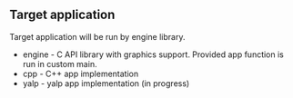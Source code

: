 ## Target application

Target application will be run by engine library.

* engine - C API library with graphics support. Provided app function is run in custom main.
* cpp - C++ app implementation
* yalp - yalp app implementation (in progress)
